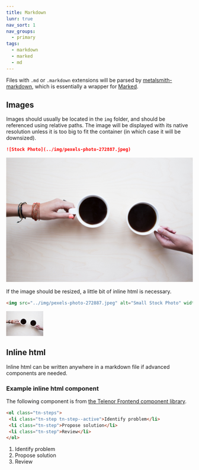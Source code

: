 ```yaml
---
title: Markdown
lunr: true
nav_sort: 1
nav_groups:
  - primary
tags:
  - markdown
  - marked
  - md
---
```

Files with `.md` or `.markdown` extensions will be parsed by [metalsmith-markdown](https://github.com/segmentio/metalsmith-markdown), which is essentially a wrapper for [Marked](https://github.com/chjj/marked).

## Images

Images should usually be located in the `img` folder, and should be referenced using relative paths. The image will be displayed with its native resolution unless it is too big to fit the container (in which case it will be downsized).

```markdown
![Stock Photo](../img/pexels-photo-272887.jpeg)
```

![Stock Photo](../img/pexels-photo-272887.jpeg)

If the image should be resized, a little bit of inline html is necessary.

``` html
<img src="../img/pexels-photo-272887.jpeg" alt="Small Stock Photo" width="100" />
```

<img src="../img/pexels-photo-272887.jpeg" alt="Small Stock Photo" width="100" />

## Inline html

Inline html can be written anywhere in a markdown file if advanced components are needed.

### Example inline html component

The following component is from [the Telenor Frontend component library](https://github.com/TelenorFrontend/component-library).

```html
<ol class="tn-steps">
 <li class="tn-step tn-step--active">Identify problem</li>
 <li class="tn-step">Propose solution</li>
 <li class="tn-step">Review</li>
</ol>
```
<ol class="tn-steps">
 <li class="tn-step tn-step--active">Identify problem</li>
 <li class="tn-step">Propose solution</li>
 <li class="tn-step">Review</li>
</ol>
